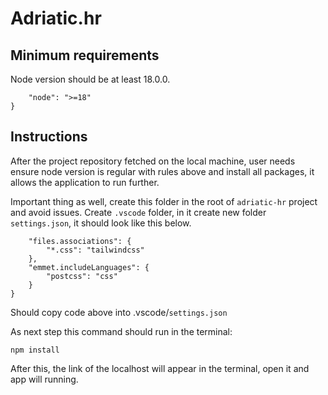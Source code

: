 # Adriatic.hr

## Minimum requirements

Node version should be at least 18.0.0.

```"engines": {
    "node": ">=18"
}
```

## Instructions

After the project repository fetched on the local machine, user needs ensure node version is regular with rules above and install all packages, it allows the application to run further.

Important thing as well, create this folder in the root of `adriatic-hr` project and avoid issues.
Create `.vscode` folder, in it create new folder `settings.json`, it should look like this below.

```{
    "files.associations": {
        "*.css": "tailwindcss"
    },
    "emmet.includeLanguages": {
        "postcss": "css"
    }
}
```

Should copy code above into .vscode/`settings.json`

As next step this command should run in the terminal:

`npm install`

After this, the link of the localhost will appear in the terminal, open it and app will running.
